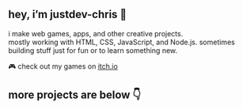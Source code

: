 ## hey, i’m justdev-chris 👋

i make web games, apps, and other creative projects.  
mostly working with HTML, CSS, JavaScript, and Node.js.
sometimes   
building stuff just for fun or to learn something new.

🎮 check out my games on [itch.io](https://justdev-chris.itch.io/)

## more projects are below 👇
